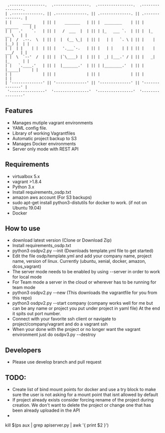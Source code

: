 ```
 .----------------.  .----------------.  .----------------.  .----------------.
| .--------------. || .--------------. || .--------------. || .--------------. |
| |     ____     | || |    _______   | || |  ________    | || |   ______     | |
| |   .'    `.   | || |   /  ___  |  | || | |_   ___ `.  | || |  |_   __ \   | |
| |  /  .--.  \  | || |  |  (__ \_|  | || |   | |   `. \ | || |    | |__) |  | |
| |  | |    | |  | || |   '.___`-.   | || |   | |    | | | || |    |  ___/   | |
| |  \  `--'  /  | || |  |`\____) |  | || |  _| |___.' / | || |   _| |_      | |
| |   `.____.'   | || |  |_______.'  | || | |________.'  | || |  |_____|     | |
| |              | || |              | || |              | || |              | |
| '--------------' || '--------------' || '--------------' || '--------------' |
 '----------------'  '----------------'  '----------------'  '----------------'
 ```
 

## Features
- Manages mutiple vagrant environments
- YAML config file. 
- Library of working Vagrantfiles
- Automatic project backup to S3
- Manages Docker environments
- Server only mode with REST API

## Requirements
- virtualbox 5.x
- vagrant >1.8.4
- Python 3.x
- Install requirements_osdp.txt
- amazon aws account (For S3 backups) 
- sudo apt-get install python3-distutils for docker to work. (if not on Ubuntu 19.04)
- Docker


## How to use
- download latest version (Clone or Download Zip) 
- Install requirements_osdp.txt
- python3 osdpv2.py --init (Downloads template.yml file to get started)
- Edit the file osdp/template.yml and add your company name, project name, version of linux. Currently (ubuntu, xenial, docker, amazon, dcos_vagrant)
- The server mode needs to be enabled by using --server in order to work for local mode
- For Team mode a server in the cloud or wherever has to be running for team mode
- python3 osdpv2.py --new (This downloads the vagrantfile for you from this repo)
- python3 osdpv2.py --start company (company works well for me but can be any name or project you put under project in yaml file) At the end it spits out port number.
- Connect with your favorite ssh client or navigate to project/company/vagrant and do a vagrant ssh
- When your done with the project or no longer want the vagrant environment just do osdpv3.py --destroy


## Developers
- Please use develop branch and pull request

## TODO:
 - Create list of bind mount points for docker and use a try block to make sure the user is not asking for a mount point that isnt allowed by default
 - If project already exists consider forcing rename of the project during creation. We don't want to delete the project or change one that has been already uploaded in the API
 -

kill $(ps aux | grep apiserver.py | awk '{ print $2 }')
